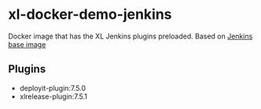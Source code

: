 # xl-docker-demo-jenkins #

Docker image that has the XL Jenkins plugins preloaded.
Based on [Jenkins base image](https://hub.docker.com/r/jenkins/jenkins/tags/)

## Plugins ##

+ deployit-plugin:7.5.0
+ xlrelease-plugin:7.5.1

